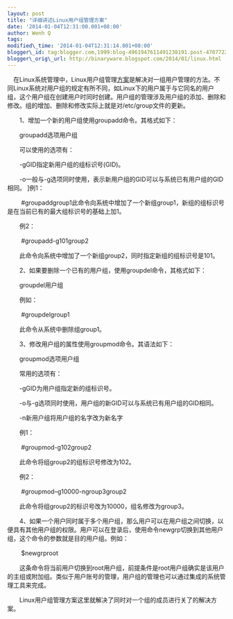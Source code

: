 ```yaml
--- 
layout: post 
title: "详细讲述Linux用户组管理方案" 
date: '2014-01-04T12:31:00.001+08:00' 
author: Wenh Q
tags:
modified\_time: '2014-01-04T12:31:14.801+08:00' 
blogger\_id: tag:blogger.com,1999:blog-4961947611491238191.post-4707722458214999947
blogger\_orig\_url: http://binaryware.blogspot.com/2014/01/linux.html
---
```

　在Linux系统管理中，Linux用户组管理[方案](http://www.chinabyte.com/keyword/%E6%96%B9%E6%A1%88/)是解决对一组用户管理的方法。不同Linux系统对用户组的规定有所不同，如Linux下的用户属于与它同名的用户组，这个用户组在创建用户时同时创建。用户组的管理涉及用户组的添加、删除和修改。组的增加、删除和修改实际上就是对/etc/group文件的更新。





　　1、增加一个新的用户组使用groupadd命令。其格式如下：



　　groupadd选项用户组



　　可以使用的选项有：



　　-gGID指定新用户组的组标识号(GID)。



　　-o一般与-g选项同时使用，表示新用户组的GID可以与系统已有用户组的GID相同。
]例1：



　　
#groupaddgroup1此命令向系统中增加了一个新组group1，新组的组标识号是在当前已有的最大组标识号的基础上加1。



　　例2：



　　
#groupadd-g101group2



　　此命令向系统中增加了一个新组group2，同时指定新组的组标识号是101。



　　2、如果要删除一个已有的用户组，使用groupdel命令，其格式如下：



　　groupdel用户组



　　例如：



　　
#groupdelgroup1



　　此命令从系统中删除组group1。



　　3、修改用户组的属性使用groupmod命令。其语法如下：



　　groupmod选项用户组



　　常用的选项有：



　　-gGID为用户组指定新的组标识号。



　　-o与-g选项同时使用，用户组的新GID可以与系统已有用户组的GID相同。



　　-n新用户组将用户组的名字改为新名字



　　例1：



　　
#groupmod-g102group2



　　此命令将组group2的组标识号修改为102。



　　例2：



　　
#groupmod–g10000-ngroup3group2



　　此命令将组group2的标识号改为10000，组名修改为group3。



　　4、如果一个用户同时属于多个用户组，那么用户可以在用户组之间切换，以便具有其他用户组的权限。用户可以在登录后，使用命令newgrp切换到其他用户组，这个命令的参数就是目的用户组。例如：



　　
$newgrproot



　　这条命令将当前用户切换到root用户组，前提条件是root用户组确实是该用户的主组或附加组。类似于用户账号的管理，用户组的管理也可以通过集成的系统管理工具来完成。



　　Linux用户组管理方案这里就解决了同时对一个组的成员进行关了的解决方案。
